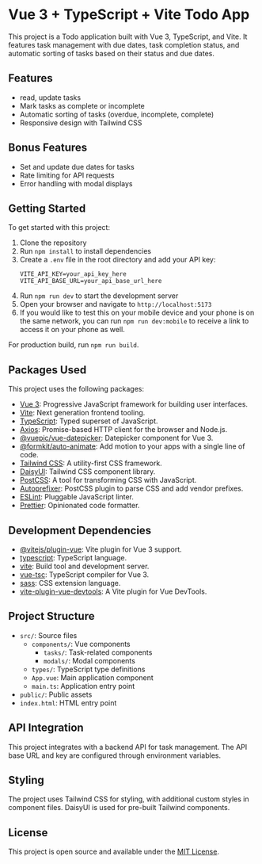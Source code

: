 # Vue 3 + TypeScript + Vite Todo App

This project is a Todo application built with Vue 3, TypeScript, and Vite. It features task management with due dates, task completion status, and automatic sorting of tasks based on their status and due dates.

## Features

- read, update tasks
- Mark tasks as complete or incomplete
- Automatic sorting of tasks (overdue, incomplete, complete)
- Responsive design with Tailwind CSS

## Bonus Features

- Set and update due dates for tasks
- Rate limiting for API requests
- Error handling with modal displays

## Getting Started

To get started with this project:

1. Clone the repository
2. Run `npm install` to install dependencies
3. Create a `.env` file in the root directory and add your API key:
   ```
   VITE_API_KEY=your_api_key_here
   VITE_API_BASE_URL=your_api_base_url_here
   ```
4. Run `npm run dev` to start the development server
5. Open your browser and navigate to `http://localhost:5173`
6. If you would like to test this on your mobile device and your phone is on the same network, you can run `npm run dev:mobile` to receive a link to access it on your phone as well.

For production build, run `npm run build`.

## Packages Used

This project uses the following packages:

- [Vue 3](https://v3.vuejs.org/): Progressive JavaScript framework for building user interfaces.
- [Vite](https://vitejs.dev/): Next generation frontend tooling.
- [TypeScript](https://www.typescriptlang.org/): Typed superset of JavaScript.
- [Axios](https://axios-http.com/): Promise-based HTTP client for the browser and Node.js.
- [@vuepic/vue-datepicker](https://vue3datepicker.com/): Datepicker component for Vue 3.
- [@formkit/auto-animate](https://auto-animate.formkit.com/): Add motion to your apps with a single line of code.
- [Tailwind CSS](https://tailwindcss.com/): A utility-first CSS framework.
- [DaisyUI](https://daisyui.com/): Tailwind CSS component library.
- [PostCSS](https://postcss.org/): A tool for transforming CSS with JavaScript.
- [Autoprefixer](https://github.com/postcss/autoprefixer): PostCSS plugin to parse CSS and add vendor prefixes.
- [ESLint](https://eslint.org/): Pluggable JavaScript linter.
- [Prettier](https://prettier.io/): Opinionated code formatter.

## Development Dependencies

- [@vitejs/plugin-vue](https://github.com/vitejs/vite/tree/main/packages/plugin-vue): Vite plugin for Vue 3 support.
- [typescript](https://www.typescriptlang.org/): TypeScript language.
- [vite](https://vitejs.dev/): Build tool and development server.
- [vue-tsc](https://github.com/johnsoncodehk/volar/tree/master/packages/vue-tsc): TypeScript compiler for Vue 3.
- [sass](https://sass-lang.com/): CSS extension language.
- [vite-plugin-vue-devtools](https://github.com/webfansplz/vite-plugin-vue-devtools): A Vite plugin for Vue DevTools.

## Project Structure

- `src/`: Source files
  - `components/`: Vue components
    - `tasks/`: Task-related components
    - `modals/`: Modal components
  - `types/`: TypeScript type definitions
  - `App.vue`: Main application component
  - `main.ts`: Application entry point
- `public/`: Public assets
- `index.html`: HTML entry point

## API Integration

This project integrates with a backend API for task management. The API base URL and key are configured through environment variables.

## Styling

The project uses Tailwind CSS for styling, with additional custom styles in component files. DaisyUI is used for pre-built Tailwind components.

## License

This project is open source and available under the [MIT License](LICENSE).
